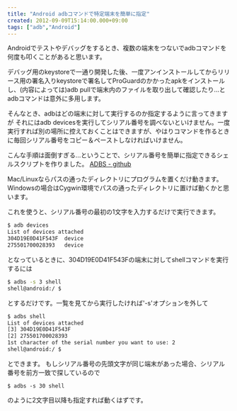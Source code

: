 ```yaml
---
title: "Android adbコマンドで特定端末を簡単に指定"
created: 2012-09-09T15:14:00.000+09:00
tags: ["adb","Android"]
---
```

Androidでテストやデバッグをするとき、複数の端末をつないでadbコマンドを何度も叩くことがあると思います。

デバッグ用のkeystoreで一通り開発した後、一度アンインストールしてからリリース用の署名入りkeystoreで署名してProGuardのかかったapkをインストールし、(内容によっては)adb pullで端末内のファイルを取り出して確認したり…とadbコマンドは意外に多用します。

そんなとき、adbはどの端末に対して実行するのか指定するように言ってきますが それにはadb devicesを実行してシリアル番号を調べないといけません。一度実行すれば別の場所に控えておくことはできますが、やはりコマンドを作るときに毎回シリアル番号をコピー＆ペーストしなければいけません。

こんな手順は面倒すぎる…ということで、シリアル番号を簡単に指定できるシェルスクリプトを作りました。
[ADBS - github](https://github.com/ksoichiro/adbs)
<!--more-->
Mac/Linuxならパスの通ったディレクトリにプログラムを置くだけ動きます。Windowsの場合はCygwin環境でパスの通ったディレクトリに置けば動くかと思います。

これを使うと、シリアル番号の最初の1文字を入力するだけで実行できます。

```sh
$ adb devices
List of devices attached
304D19E0D41F543F  device
275501700028393   device
```

となっているときに、304D19E0D41F543Fの端末に対してshellコマンドを実行するには

```sh
$ adbs -s 3 shell
shell@android:/ $
```

とするだけです。一覧を見てから実行したければ'-s'オプションを外して

```sh
$ adbs shell
List of devices attached
[3] 304D19E0D41F543F
[2] 275501700028393
1st character of the serial number you want to use: 2
shell@android:/ $
```

とできます。
もしシリアル番号の先頭文字が同じ端末があった場合、シリアル番号を前方一致で探しているので

```
$ adbs -s 30 shell
```

のように2文字目以降も指定すれば動くはずです。
